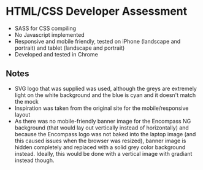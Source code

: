 # HTML/CSS Developer Assessment

* SASS for CSS compiling
* No Javascript implemented
* Responsive and mobile friendly, tested on iPhone (landscape and portrait) and tablet (landscape and portrait)
* Developed and tested in Chrome

## Notes
* SVG logo that was supplied was used, although the greys are extremely light on the white background and the blue is cyan and it doesn't match the mock
* Inspiration was taken from the original site for the mobile/responsive layout
* As there was no mobile-friendly banner image for the Encompass NG background (that would lay out vertically instead of horizontally) and because the Encompass logo was not baked into the laptop image (and this caused issues when the browser was resized), banner image is hidden completely and replaced with a solid grey color background instead. Ideally, this would be done with a vertical image with gradiant instead though.